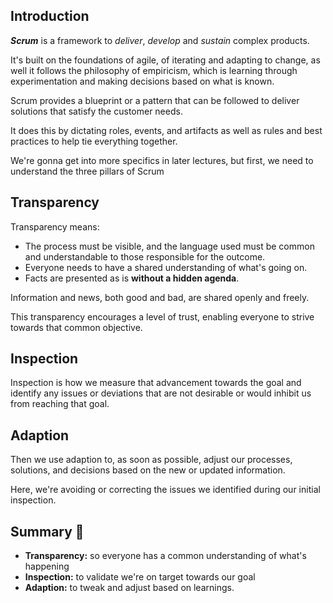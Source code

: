 
## Introduction

***Scrum*** is a framework to *deliver*, *develop* and *sustain* complex products.

It's built on the foundations of agile, of iterating and adapting to change, as well it follows the philosophy of empiricism, which is learning through experimentation and making decisions based on what is known.

Scrum provides a blueprint or a pattern that can be followed to deliver solutions that satisfy the customer needs.

It does this by dictating roles, events, and artifacts as well as rules and best practices to help tie everything together.

We're gonna get into more specifics in later lectures, but first, we need to understand
the three pillars of Scrum

## Transparency

Transparency means:

- The process must be visible, and the language used must be common and understandable to those responsible for the outcome.
- Everyone needs to have a shared understanding of what's going on.
- Facts are presented as is **without a hidden agenda**.

Information and news, both good and bad, are shared openly and freely.

This transparency encourages a level of trust, enabling everyone to strive towards that common objective.

## Inspection

Inspection is how we measure that advancement towards the goal and identify any issues or deviations that are not desirable or would inhibit us from reaching that goal.

## Adaption

Then we use adaption to, as soon as possible, adjust our processes, solutions, and decisions based on the new or updated information.

Here, we're avoiding or correcting the issues we identified during our initial inspection.

## Summary 📑

- **Transparency:** so everyone has a common understanding of what's happening
- **Inspection:** to validate we're on target towards our goal
- **Adaption:** to tweak and adjust based on learnings.